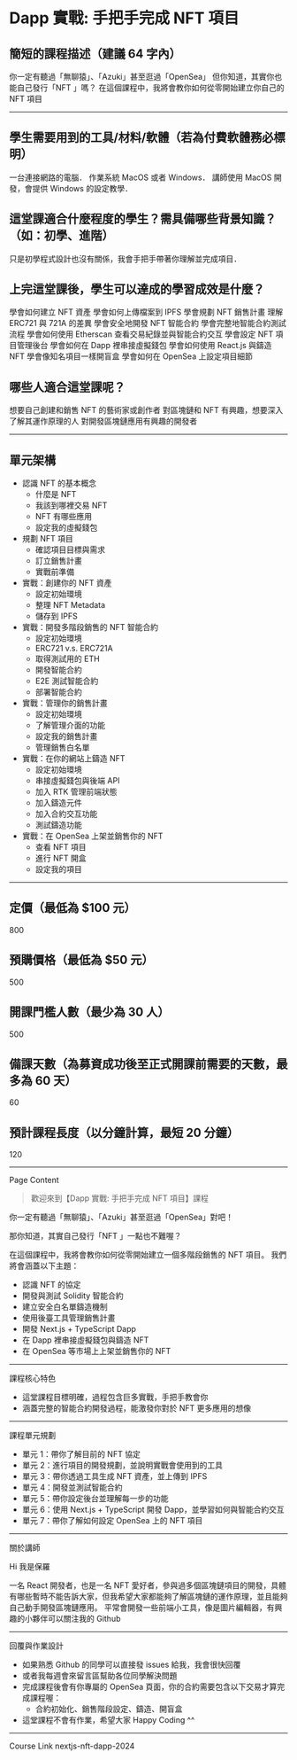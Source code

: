 # Dapp 實戰: 手把手完成 NFT 項目

## 簡短的課程描述（建議 64 字內）

你一定有聽過「無聊猿」、「Azuki」甚至逛過「OpenSea」
但你知道，其實你也能自己發行「NFT 」嗎？
在這個課程中，我將會教你如何從零開始建立你自己的 NFT 項目

---

## 學生需要用到的工具/材料/軟體（若為付費軟體務必標明）

一台連接網路的電腦．
作業系統 MacOS 或者 Windows．
講師使用 MacOS 開發，會提供 Windows 的設定教學．

## 這堂課適合什麼程度的學生？需具備哪些背景知識？（如：初學、進階）

只是初學程式設計也沒有關係，我會手把手帶著你理解並完成項目．

## 上完這堂課後，學生可以達成的學習成效是什麼？

學會如何建立 NFT 資產
學會如何上傳檔案到 IPFS
學會規劃 NFT 銷售計畫
理解 ERC721 與 721A 的差異
學會安全地開發 NFT 智能合約
學會完整地智能合約測試流程
學會如何使用 Etherscan 查看交易紀錄並與智能合約交互
學會設定 NFT 項目管理後台
學會如何在 Dapp 裡串接虛擬錢包
學會如何使用 React.js 與鑄造 NFT
學會像知名項目一樣開盲盒
學會如何在 OpenSea 上設定項目細節

## 哪些人適合這堂課呢？

想要自己創建和銷售 NFT 的藝術家或創作者
對區塊鏈和 NFT 有興趣，想要深入了解其運作原理的人
對開發區塊鏈應用有興趣的開發者

---

## 單元架構

- 認識 NFT 的基本概念
  - 什麼是 NFT
  - 我該到哪裡交易 NFT
  - NFT 有哪些應用
  - 設定我的虛擬錢包
- 規劃 NFT 項目
  - 確認項目目標與需求
  - 訂立銷售計畫
  - 實戰前準備
- 實戰：創建你的 NFT 資產
  - 設定初始環境
  - 整理 NFT Metadata
  - 儲存到 IPFS
- 實戰：開發多階段銷售的 NFT 智能合約
  - 設定初始環境
  - ERC721 v.s. ERC721A
  - 取得測試用的 ETH
  - 開發智能合約
  - E2E 測試智能合約
  - 部署智能合約
- 實戰：管理你的銷售計畫
  - 設定初始環境
  - 了解管理介面的功能
  - 設定我的銷售計畫
  - 管理銷售白名單
- 實戰：在你的網站上鑄造 NFT
  - 設定初始環境
  - 串接虛擬錢包與後端 API
  - 加入 RTK 管理前端狀態
  - 加入鑄造元件
  - 加入合約交互功能
  - 測試鑄造功能
- 實戰：在 OpenSea 上架並銷售你的 NFT
  - 查看 NFT 項目
  - 進行 NFT 開盒
  - 設定我的項目

---

## 定價（最低為 $100 元）

800

## 預購價格（最低為 $50 元）

500

## 開課門檻人數（最少為 30 人）

500

## 備課天數（為募資成功後至正式開課前需要的天數，最多為 60 天）

60

## 預計課程長度（以分鐘計算，最短 20 分鐘）

120

---

Page Content

> 歡迎來到【Dapp 實戰: 手把手完成 NFT 項目】課程

你一定有聽過「無聊猿」、「Azuki」甚至逛過「OpenSea」對吧！

那你知道，其實自己發行「NFT 」一點也不難喔？

在這個課程中，我將會教你如何從零開始建立一個多階段銷售的 NFT 項目。
我們將會涵蓋以下主題：

- 認識 NFT 的協定
- 開發與測試 Solidity 智能合約
- 建立安全白名單鑄造機制
- 使用後臺工具管理銷售計畫
- 開發 Next.js + TypeScript Dapp
- 在 Dapp 裡串接虛擬錢包與鑄造 NFT
- 在 OpenSea 等市場上上架並銷售你的 NFT

---

課程核心特色

- 這堂課程目標明確，過程包含巨多實戰，手把手教會你
- 涵蓋完整的智能合約開發過程，能激發你對於 NFT 更多應用的想像

---

課程單元規劃

- 單元 1：帶你了解目前的 NFT 協定
- 單元 2：進行項目的開發規劃，並說明實戰會使用到的工具
- 單元 3：帶你透過工具生成 NFT 資產，並上傳到 IPFS
- 單元 4：開發並測試智能合約
- 單元 5：帶你設定後台並理解每一步的功能
- 單元 6：使用 Next.js + TypeScript 開發 Dapp，並學習如何與智能合約交互
- 單元 7：帶你了解如何設定 OpenSea 上的 NFT 項目

---

關於講師

Hi 我是保羅

一名 React 開發者，也是一名 NFT 愛好者，參與過多個區塊鏈項目的開發，具體有哪些暫時不能告訴大家，但我希望大家都能夠了解區塊鏈的運作原理，並且能夠自己動手開發區塊鏈應用。
平常會開發一些前端小工具，像是圖片編輯器，有興趣的小夥伴可以關注我的 Github

---

回覆與作業設計

- 如果熟悉 Github 的同學可以直接發 issues 給我，我會很快回覆
- 或者我每週會來留言區幫助各位同學解決問題
- 完成課程後會有你專屬的 OpenSea 頁面，你的合約需要包含以下交易才算完成課程喔：
  - 合約初始化、銷售階段設定、鑄造、開盲盒
- 這堂課程不會有作業，希望大家 Happy Coding ^^

---

Course Link
nextjs-nft-dapp-2024
